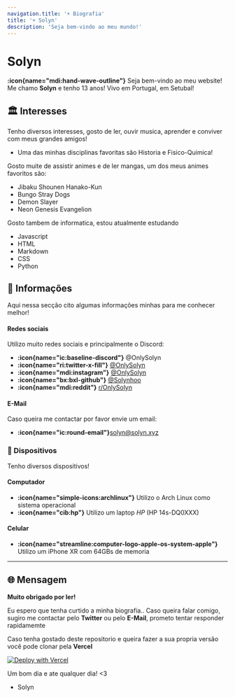 ```yaml
---
navigation.title: '☀️ Biografia'
title: '☀️ Solyn'
description: 'Seja bem-vindo ao meu mundo!'
---
```


# Solyn
**:icon{name="mdi:hand-wave-outline"}** Seja bem-vindo ao meu website! Me chamo **Solyn** e tenho 13 anos! Vivo em Portugal, em Setubal!

## 🏛️ Interesses


Tenho diversos interesses, gosto de ler, ouvir musica, aprender e conviver com meus grandes amigos! 
- Uma das minhas disciplinas favoritas são Historia e Fisico-Quimica!


Gosto muite de assistir animes e de ler mangas, um dos meus animes favoritos são:
- Jibaku Shounen Hanako-Kun
- Bungo Stray Dogs
- Demon Slayer
- Neon Genesis Evangelion

Gosto tambem de informatica, estou atualmente estudando
- Javascript
- HTML
- Markdown
- CSS 
- Python
## 🔰 Informações

Aqui nessa secção cito algumas informações minhas para me conhecer melhor!

#### Redes sociais

Utilizo muito redes sociais e principalmente o Discord:
- **:icon{name="ic:baseline-discord"}** @OnlySolyn
- **:icon{name="ri:twitter-x-fill"}** [@OnlySolyn](https://x.com/onlysolyn)
- **:icon{name="mdi:instagram"}** [@OnlySolyn](https://instagram.com/onlysolyn)
- **:icon{name="bx:bxl-github"}** [@Solynhoo](https://github.com/Solynhoo)
- **:icon{name="mdi:reddit"}** [r/OnlySolyn](https://reddit.com/r/onlysolyn)


#### E-Mail
Caso queira me contactar por favor envie um email:
- **:icon{name="ic:round-email"}**[solyn@solyn.xyz](mailto:solyn@solyn.xyz)

### 🎈 Dispositivos
Tenho diversos dispositivos! 

#### Computador
- **:icon{name="simple-icons:archlinux"}** Utilizo o Arch Linux como sistema operacional
- **:icon{name="cib:hp"}** Utilizo um laptop *HP* (HP 14s-DQ0XXX)

#### Celular
- **:icon{name="streamline:computer-logo-apple-os-system-apple"}** Utilizo um iPhone XR com 64GBs de memoria

---

## 🌐 Mensagem

**Muito obrigado por ler!**

Eu espero que tenha curtido a minha biografia.. Caso queira falar comigo, sugiro me contactar pelo **Twitter** ou pelo **E-Mail**, prometo tentar responder rapidamemte

Caso tenha gostado deste repositorio e queira fazer a sua propria versão você pode clonar pela **Vercel**

[![Deploy with Vercel](https://vercel.com/button)](https://vercel.com/new/clone?repository-url=https%3A%2F%2Fgithub.com%Solynhoo%2sxyz)

Um bom dia e ate qualquer dia! <3

- Solyn







